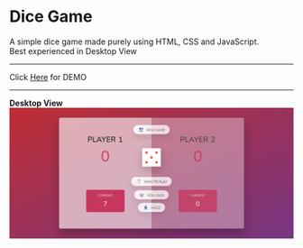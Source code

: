 <h1>Dice Game</h1>
A simple dice game made purely using HTML, CSS and JavaScript.<br>
Best experienced in Desktop View
<hr>
Click <a href="https://delroydsouza.github.io/dicegame/">Here</a> for DEMO
<hr>
<b>Desktop View</b>
<img src="https://github.com/delroydsouza/dicegame/blob/main/dice_game.png">
